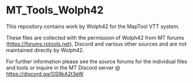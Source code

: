 # MT_Tools_Wolph42

This repository contains work by Wolph42 for the MapTool VTT system.

These files are collected with the permission of Wolph42 from MT forums (https://forums.rptools.net), Discord and various other sources and are not maintained directly by Wolph42.

For further information please see the source forums for the individual files and tools or inquire in the MT Discord server @ https://discord.gg/GS9kA2t3eW
